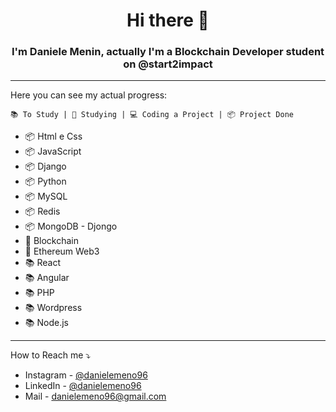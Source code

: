 <h1 align="center">Hi there 🙋</h1>
<h3 align="center">I'm Daniele Menin, actually I'm a Blockchain Developer student on @start2impact </h3>

---

Here you can see my actual progress:
```
📚 To Study | 📖 Studying | 💻 Coding a Project | 📦 Project Done
```

- 📦 Html e Css
- 📦 JavaScript
- 📦 Django
- 📦 Python
- 📦 MySQL
- 📦 Redis
- 📦 MongoDB - Djongo
- 📖 Blockchain
- 📖 Ethereum Web3
- 📚 React 
- 📚 Angular
- 📚 PHP
- 📚 Wordpress
- 📚 Node.js

---

How to Reach me ⤵️
- Instagram - [@danielemeno96](https://www.instagram.com/danielemeno96/)
- LinkedIn - [@danielemeno96](https://www.linkedin.com/in/daniele-menin/)
- Mail - <danielemeno96@gmail.com>

